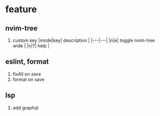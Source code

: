 # feature

## nvim-tree

1. custom key
|mode|key| description |
|---|---|
|n|e| toggle nvim-tree wide |
|n|?| help |


## eslint, format

1. fixAll on save
2. format on save

## lsp 

1. add graphql
